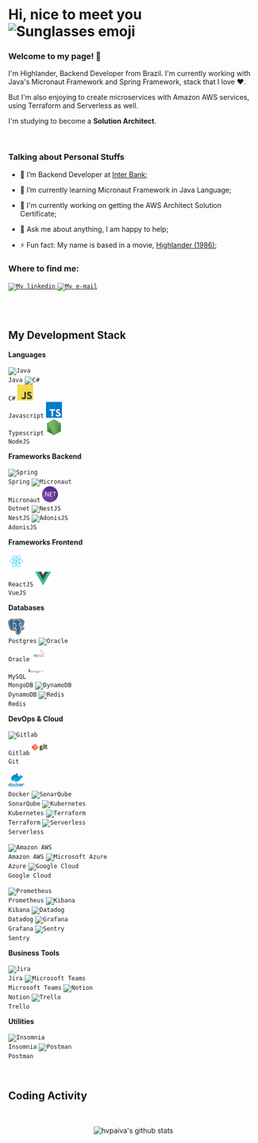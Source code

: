 


# Hi, nice to meet you <img width="30" src="https://emojis.slackmojis.com/emojis/images/1531849430/4246/blob-sunglasses.gif?1531849430" alt="Sunglasses emoji" />



### Welcome to my page! 👋

<p>

  I'm Highlander, Backend Developer from Brazil. I'm currently working with Java's Micronaut Framework and Spring Framework, stack that I love ♥️.

  But I'm also enjoying to create microservices with Amazon AWS services, using Terraform and Serverless as well. 

  I'm studying to become a <b>Solution Architect</b>.
  
</p>

<br/>



### Talking about Personal Stuffs

- 🔭 I’m Backend Developer at [Inter Bank](https://www.bancointer.com.br/);

- 🌱 I’m currently learning Micronaut Framework in Java Language;

- 💼 I'm currently working on getting the AWS Architect Solution Certificate;

- 💬 Ask me about anything, I am happy to help;

- ⚡ Fun fact: My name is based in a movie, [Highlander (1986)](https://m.imdb.com/title/tt0091203/);



### Where to find me:

<a href="https://www.linkedin.com/in/hvpaiva">
  <code><img alt="My linkedin" width="28" src="https://www.flaticon.com/svg/static/icons/svg/1383/1383262.svg" /></code>
</a>
<a href="mailto: hvpaiva.dev@gmail.com">
  <code><img alt="My e-mail" width="32" src="https://www.flaticon.com/svg/static/icons/svg/324/324123.svg" /></code>
</a>

<br/><br/>



## My Development Stack

**Languages**

<code><img height="32" src="https://cdn.iconscout.com/icon/free/png-512/java-23-225999.png" alt="Java"/> Java</code>
<code><img height="32" src="https://cdn.worldvectorlogo.com/logos/c--4.svg" alt="C#"/> C#</code>
<code><img height="32" src="https://raw.githubusercontent.com/github/explore/80688e429a7d4ef2fca1e82350fe8e3517d3494d/topics/javascript/javascript.png" alt="Javascript"/> Javascript</code>
<code><img height="32" src="https://raw.githubusercontent.com/github/explore/80688e429a7d4ef2fca1e82350fe8e3517d3494d/topics/typescript/typescript.png" alt="Typescript"/> Typescript</code>
<code><img height="32" src="https://raw.githubusercontent.com/github/explore/80688e429a7d4ef2fca1e82350fe8e3517d3494d/topics/nodejs/nodejs.png" alt="Nodejs"/> NodeJS</code>

**Frameworks Backend**

<!-- Spring, Micronaut, NestJS, AdonisJS -->
<code><img height="32" src="https://encrypted-tbn0.gstatic.com/images?q=tbn:ANd9GcTyCQ1vGED--tv3x7yoo7HlLtPv-92LGgBUT3O2AspuJqysnbTnN91ez2G62Re1xIRcoOVxmdAh09zJplGxcSdQgQpqn5J_ANTJsg&usqp=CAU&ec=45750089" alt="Spring"/> Spring</code>
<code><img height="32" src="https://objectcomputing.com/files/8815/5560/7919/micronaut-swirl.png" alt="Micronaut"/> Micronaut</code>
<code><img height="32" src="https://raw.githubusercontent.com/github/explore/80688e429a7d4ef2fca1e82350fe8e3517d3494d/topics/dotnet/dotnet.png" alt="Dotnet"/> Dotnet</code>
<code><img height="32" src="https://encrypted-tbn0.gstatic.com/images?q=tbn:ANd9GcTCS1ruAiFrGW-baSbY5-LIn9O6-0GStQPXGXi18fh0TPe9T1AQbZFem6JGpOM5xe5dhBit99urwD0Bv6KwgTebkvNcs--lIbq4dw&usqp=CAU&ec=45750089" alt="NestJS"/> NestJS</code>
<code><img height="32" src="https://symbols.getvecta.com/stencil_73/35_adonisjs-icon.f7379b6649.jpg" alt="AdonisJS"/> AdonisJS</code>


**Frameworks Frontend**

<code><img height="32" src="https://raw.githubusercontent.com/github/explore/80688e429a7d4ef2fca1e82350fe8e3517d3494d/topics/react/react.png" alt="ReactJS"/> ReactJS</code>
<code><img height="32" src="https://raw.githubusercontent.com/github/explore/80688e429a7d4ef2fca1e82350fe8e3517d3494d/topics/vue/vue.png" alt="VueJS"/> VueJS</code>


**Databases**

<code><img height="32" src="https://raw.githubusercontent.com/github/explore/80688e429a7d4ef2fca1e82350fe8e3517d3494d/topics/postgresql/postgresql.png" alt="PostegreSQL"/> Postgres</code>
<code><img height="32" src="https://cdn4.iconfinder.com/data/icons/flat-brand-logo-2/512/oracle-512.png" alt="Oracle"/> Oracle</code>
<code><img height="32" src="https://raw.githubusercontent.com/github/explore/80688e429a7d4ef2fca1e82350fe8e3517d3494d/topics/mysql/mysql.png" alt="MySQL"/> MySQL</code>
<code><img height="32" src="https://raw.githubusercontent.com/github/explore/80688e429a7d4ef2fca1e82350fe8e3517d3494d/topics/mongodb/mongodb.png" alt="MongoDB"/> MongoDB</code>
<code><img height="32" src="https://cdn2.iconfinder.com/data/icons/amazon-aws-stencils/100/Database_copy_DynamoDB-512.png" alt="DynamoDB"/> DynamoDB</code>
<code><img height="32" src="https://cdn.iconscout.com/icon/free/png-512/redis-4-1175103.png" alt="Redis"/> Redis</code>

**DevOps & Cloud**

<code><img height="32" src="https://about.gitlab.com/images/press/logo/png/gitlab-icon-rgb.png" alt="Gitlab"/> Gitlab</code>
<code><img height="32" src="https://raw.githubusercontent.com/github/explore/80688e429a7d4ef2fca1e82350fe8e3517d3494d/topics/git/git.png" alt="Git"/> Git</code>

<code><img height="32" src="https://raw.githubusercontent.com/github/explore/80688e429a7d4ef2fca1e82350fe8e3517d3494d/topics/docker/docker.png" alt="Docker"/> Docker</code>
<code><img height="32" src="https://pbs.twimg.com/profile_images/1224335491899760641/h404B5dU_400x400.jpg" alt="SonarQube"/> SonarQube</code>
<code><img height="32" src="https://user-images.githubusercontent.com/19824574/41482054-47a3a702-70a2-11e8-9561-de51c5f71220.png" alt="Kubernetes"/> Kubernetes</code>
<code><img height="32" src="https://encrypted-tbn0.gstatic.com/images?q=tbn:ANd9GcQ3gFs36eWrzn_vvonZHk9mqP0NI0RxMwwoPukkyM6zRdNanbX3SmCEKOb3CvejP90SkoRovbA1et_3J71n5elliy5XzfZZVB5_ag&usqp=CAU&ec=45750089" alt="Terraform"/> Terraform</code>
<code><img height="32" src="https://encrypted-tbn0.gstatic.com/images?q=tbn:ANd9GcTcfdviY5JjZNd9EXaBus8fAzeZ6BYJP98LBJPbFBlpl9ltLUHE9SuFucrphzljdj2ylwyQ_k-PjouNWYTSlcosUpsge8Zub5O68Q&usqp=CAU&ec=45750089" alt="Serverless"/> Serverless</code>

<code><img height="32" src="https://cdn.iconscout.com/icon/free/png-512/aws-1869025-1583149.png" alt="Amazon AWS"/> Amazon AWS</code>
<code><img height="32" src="https://encrypted-tbn0.gstatic.com/images?q=tbn:ANd9GcTxip-zVuoiatUf3QqxjjxqXR5Y7HE7NC0RU13o9bJ-zfFtQ4oUyNWJlfBHbgHdaYg3phVQ-Bnf8C4bhLjxdtwLsu4G_2vTTOUxTw&usqp=CAU&ec=45750089" alt="Microsoft Azure"/> Azure</code>
<code><img height="32" src="https://cdn.iconscout.com/icon/free/png-512/google-cloud-2038785-1721675.png" alt="Google Cloud"/> Google Cloud</code>

<code><img height="32" src="https://cdn.iconscout.com/icon/free/png-256/prometheus-282488.png" alt="Prometheus"/> Prometheus</code>
<code><img height="32" src="https://cdn.worldvectorlogo.com/logos/elastic-kibana.svg" alt="Kibana"/> Kibana</code>
<code><img height="32" src="https://img.stackshare.io/service/669/default_34b3b9b42d07c33ac47ecdff75dd6f4f82aa70ee.jpg" alt="Datadog"/> Datadog</code>
<code><img height="32" src="https://encrypted-tbn0.gstatic.com/images?q=tbn:ANd9GcRKHH1COl3MF7Uqhe9kUJ-O8lwjf8Ks8hVSdZeRl-5So0fgJCbIiYw1BpFJD9t7TPO0MQItB-K7Or7kBswjf-Kqi4t3eDPJ1AVs1w&usqp=CAU&ec=45750089" alt="Grafana"/> Grafana</code>
<code><img height="32" src="https://encrypted-tbn0.gstatic.com/images?q=tbn:ANd9GcTZi0S-6dMbNSr74YcQrVgP4djq0AdbnHGJ2PN88Er9J2-FJ7HTBxDjVIgQfRP8enV2YlCDwbY5yEJgWybPMEgAanTYR8VDamUTYQ&usqp=CAU&ec=45750089" alt="Sentry"/> Sentry</code>


**Business Tools**

<code><img height="32" src="https://cdn.worldvectorlogo.com/logos/jira-1.svg" alt="Jira"/> Jira</code>
<code><img height="32" src="https://upload.wikimedia.org/wikipedia/commons/thumb/c/c9/Microsoft_Office_Teams_%282018%E2%80%93present%29.svg/1200px-Microsoft_Office_Teams_%282018%E2%80%93present%29.svg.png" alt="Microsoft Teams"/> Microsoft Teams</code>
<code><img height="32" src="https://cdn.iconscout.com/icon/free/png-512/notion-1693557-1442598.png" alt="Notion"/> Notion</code>
<code><img height="32" src="https://cdn.iconscout.com/icon/free/png-512/trello-6-569395.png" alt="Trello"/> Trello</code>


**Utilities**

<code><img height="32" src="https://dashboard.snapcraft.io/site_media/appmedia/2018/04/twitter-card-icon.png" alt="Insomnia"/> Insomnia</code>
<code><img height="32" src="https://user-images.githubusercontent.com/2676579/34940598-17cc20f0-f9be-11e7-8c6d-f0190d502d64.png" alt="Postman"/> Postman</code>

<br/>




## Coding Activity

<br/>

<p align="center">

  <img src="https://github-readme-stats.vercel.app/api?username=hvpaiva&show_icons=true&theme=dracula" alt="hvpaiva's github stats" />

</p>

<br/>
